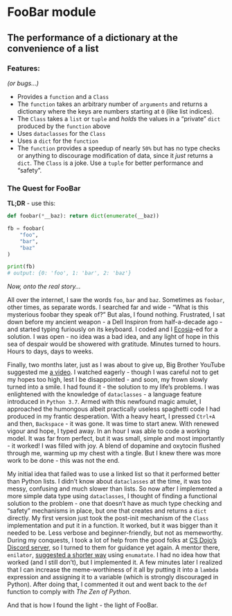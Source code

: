 # FooBar module

## The performance of a dictionary at the convenience of a list

### Features:

*(or bugs...)*

- Provides a `function` and a `Class`
- The `function` takes an arbitrary number of `arguments` and returns a dictionary where the keys are numbers starting at `0` (like list indices).
- The `Class` takes a `list` or `tuple` and *holds* the values in a “private” `dict` produced by the `function` above
- Uses `dataclasses` for the `Class`
- Uses a `dict` for the `function`
- The `function` provides a speedup of nearly `50%` but has no type checks or anything to discourage modification of data, since it *just* returns a `dict`. The `Class` is a joke. Use a `tuple` for better performance and “safety”.

### The Quest for FooBar

**TL;DR** - use this:

```python
def foobar(*__baz): return dict(enumerate(__baz))

fb = foobar(
    "foo",
    "bar",
    "baz"
)

print(fb)
# output: {0: 'foo', 1: 'bar', 2: 'baz'}
```

*Now, onto the real story...*

All over the internet, I saw the words `foo`, `bar` and `baz`. Sometimes as `foobar`, other times, as separate words. I searched far and wide - “What is this mysterious foobar they speak of?” But alas, I found nothing. Frustrated, I sat down before my ancient weapon - a Dell Inspiron from half-a-decade ago - and started typing furiously on its keyboard. I coded and I [Ecosia](https://www.ecosia.org/)-ed for a solution. I was open - no idea was a bad idea, and any light of hope in this sea of despair would be showered with gratitude. Minutes turned to hours. Hours to days, days to weeks.

Finally, two months later, just as I was about to give up, Big Brother YouTube suggested me [a video](https://youtu.be/vBH6GRJ1REM). I watched eagerly - though I was careful not to get my hopes too high, lest I be disappointed - and soon, my frown slowly turned into a smile. I had found it - the solution to my life’s problems. I was enlightened with the knowledge of `dataclasses` - a language feature introduced in `Python 3.7`. Armed with this newfound magic amulet, I approached the humongous albeit practically useless spaghetti code I had produced in my frantic desperation. With a heavy heart, I pressed `Ctrl+A` and then, `Backspace` - it was gone. It was time to start anew. With renewed vigour and hope, I typed away. In an hour I was able to code a working model. It was far from perfect, but it was small, simple and most importantly - it worked! I was filled with joy. A blend of dopamine and oxytocin flushed through me, warming up my chest with a tingle. But I knew there was more work to be done - this was not the end.

My initial idea that failed was to use a linked list so that it performed better than Python lists. I didn’t know about `dataclasses` at the time, it was too messy, confusing and much slower than lists. So now after I implemented a more simple data type using `dataclasses`, I thought of finding a functional solution to the problem - one that doesn’t have as much type checking and “safety” mechanisms in place, but one that creates and returns a `dict` directly. My first version just took the post-init mechanism of the `Class` implementation and put it in a function. It worked, but it was bigger than it needed to be. Less verbose and beginner-friendly, but not as memeworthy. During my conquests, I took a lot of help from the good folks at [CS Dojo’s Discord server](https://csdojo.io/d), so I turned to them for guidance yet again. A mentor there, `enilator`, [suggested a shorter way](https://discord.com/channels/502519660726714378/510472371312918537/830045983085821983) using `enumatate`. I had no idea how that worked (and I still don’t), but I implemented it. A few minutes later I realized that I can increase the meme-worthiness of it all by putting it into a `lambda` expression and assigning it to a variable (which is strongly discouraged in Python). After doing that, I commented it out and went back to the `def` function to comply with *The Zen of Python*.

And that is how I found the light - the light of FooBar.